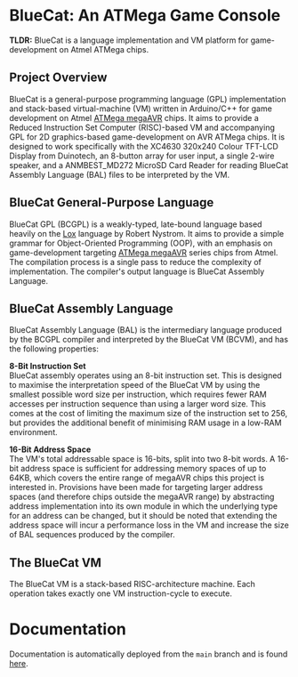 # BlueCat: An ATMega Game Console
**TLDR:** BlueCat is a language implementation and VM platform for game-development on Atmel ATMega chips.

## Project Overview 
BlueCat is a general-purpose programming language (GPL) implementation and stack-based virtual-machine (VM) written in Arduino/C++ for game development on Atmel [ATMega megaAVR](https://en.wikipedia.org/wiki/AVR_microcontrollers#:~:text=megaAVR%20%E2%80%93%20the%20ATmega%20series) chips. It aims to provide a Reduced Instruction Set Computer (RISC)-based VM and accompanying GPL for 2D graphics-based game-development on AVR ATMega chips. It is designed to work specifically with the XC4630 320x240 Colour TFT-LCD Display from Duinotech, an 8-button array for user input, a single 2-wire speaker, and a ANMBEST_MD272 MicroSD Card Reader for reading BlueCat Assembly Language (BAL) files to be interpreted by the VM.

## BlueCat General-Purpose Language
BlueCat GPL (BCGPL) is a weakly-typed, late-bound language based heavily on the [Lox](https://craftinginterpreters.com/the-lox-language.html) language by Robert Nystrom. It aims to provide a simple grammar for Object-Oriented Programming (OOP), with an emphasis on game-development targeting [ATMega megaAVR](https://en.wikipedia.org/wiki/AVR_microcontrollers#:~:text=megaAVR%20%E2%80%93%20the%20ATmega%20series) series chips from Atmel. The compilation process is a single pass to reduce the complexity of implementation. The compiler's output language is BlueCat Assembly Language.

## BlueCat Assembly Language
BlueCat Assembly Language (BAL) is the intermediary language produced by the BCGPL compiler and interpreted by the BlueCat VM (BCVM), and has the following properties:

**8-Bit Instruction Set**   
BlueCat assembly operates using an 8-bit instruction set. This is designed to maximise the interpretation speed of the BlueCat VM by using the smallest possible word size per instruction, which requires fewer RAM accesses per instruction sequence than using a larger word size. This comes at the cost of limiting the maximum size of the instruction set to 256, but provides the additional benefit of minimising RAM usage in a low-RAM environment.  

**16-Bit Address Space**  
The VM's total addressable space is 16-bits, split into two 8-bit words. A 16-bit address space is sufficient for addressing memory spaces of up to 64KB, which covers the entire range of megaAVR chips this project is interested in. Provisions have been made for targeting larger address spaces (and therefore chips outside the megaAVR range) by abstracting address implementation into its own module in which the underlying type for an address can be changed, but it should be noted that extending the address space will incur a performance loss in the VM and increase the size of BAL sequences produced by the compiler.

## The BlueCat VM
The BlueCat VM is a stack-based RISC-architecture machine. Each operation takes exactly one VM instruction-cycle to execute. 

# Documentation
Documentation is automatically deployed from the ```main``` branch and is found <a href="https://brynmckerracher.github.io/ATMega-BlueCat/">here</a>.
